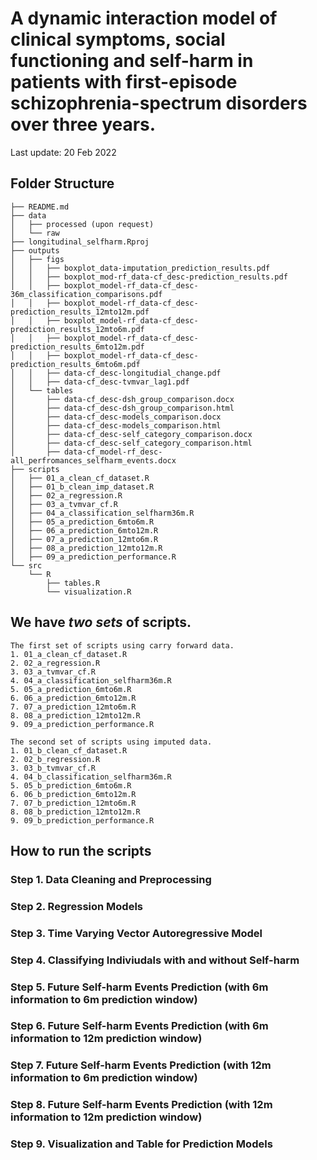 # A dynamic interaction model of clinical symptoms, social functioning and self-harm in patients with first-episode schizophrenia-spectrum disorders over three years.

Last update: 20 Feb 2022

## Folder Structure

```
├── README.md
├── data
│   ├── processed (upon request)
│   └── raw
├── longitudinal_selfharm.Rproj
├── outputs
│   ├── figs
│   │   ├── boxplot_data-imputation_prediction_results.pdf
│   │   ├── boxplot_mod-rf_data-cf_desc-prediction_results.pdf
│   │   ├── boxplot_model-rf_data-cf_desc-36m_classification_comparisons.pdf
│   │   ├── boxplot_model-rf_data-cf_desc-prediction_results_12mto12m.pdf
│   │   ├── boxplot_model-rf_data-cf_desc-prediction_results_12mto6m.pdf
│   │   ├── boxplot_model-rf_data-cf_desc-prediction_results_6mto12m.pdf
│   │   ├── boxplot_model-rf_data-cf_desc-prediction_results_6mto6m.pdf
│   │   ├── data-cf_desc-longitudial_change.pdf
│   │   ├── data-cf_desc-tvmvar_lag1.pdf
│   └── tables
│       ├── data-cf_desc-dsh_group_comparison.docx
│       ├── data-cf_desc-dsh_group_comparison.html
│       ├── data-cf_desc-models_comparison.docx
│       ├── data-cf_desc-models_comparison.html
│       ├── data-cf_desc-self_category_comparison.docx
│       ├── data-cf_desc-self_category_comparison.html
│       ├── data-cf_model-rf_desc-all_perfromances_selfharm_events.docx
├── scripts
│   ├── 01_a_clean_cf_dataset.R
│   ├── 01_b_clean_imp_dataset.R
│   ├── 02_a_regression.R
│   ├── 03_a_tvmvar_cf.R
│   ├── 04_a_classification_selfharm36m.R
│   ├── 05_a_prediction_6mto6m.R
│   ├── 06_a_prediction_6mto12m.R
│   ├── 07_a_prediction_12mto6m.R
│   ├── 08_a_prediction_12mto12m.R
│   ├── 09_a_prediction_performance.R
└── src
    └── R
        ├── tables.R
        └── visualization.R
```

## We have _**two sets**_ of scripts.

```
The first set of scripts using carry forward data.
1. 01_a_clean_cf_dataset.R
2. 02_a_regression.R
3. 03_a_tvmvar_cf.R
4. 04_a_classification_selfharm36m.R
5. 05_a_prediction_6mto6m.R
6. 06_a_prediction_6mto12m.R
7. 07_a_prediction_12mto6m.R
8. 08_a_prediction_12mto12m.R
9. 09_a_prediction_performance.R

The second set of scripts using imputed data.
1. 01_b_clean_cf_dataset.R
2. 02_b_regression.R
3. 03_b_tvmvar_cf.R
4. 04_b_classification_selfharm36m.R
5. 05_b_prediction_6mto6m.R
6. 06_b_prediction_6mto12m.R
7. 07_b_prediction_12mto6m.R
8. 08_b_prediction_12mto12m.R
9. 09_b_prediction_performance.R
```

## How to run the scripts

### Step 1. Data Cleaning and Preprocessing

### Step 2. Regression Models

### Step 3. Time Varying Vector Autoregressive Model

### Step 4. Classifying Indiviudals with and without Self-harm

### Step 5. Future Self-harm Events Prediction (with 6m information to 6m prediction window)

### Step 6. Future Self-harm Events Prediction (with 6m information to 12m prediction window)

### Step 7. Future Self-harm Events Prediction (with 12m information to 6m prediction window)

### Step 8. Future Self-harm Events Prediction (with 12m information to 12m prediction window)

### Step 9. Visualization and Table for Prediction Models
